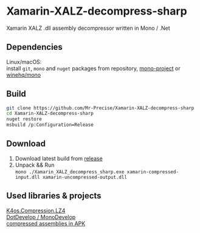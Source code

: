 # Xamarin-XALZ-decompress-sharp
Xamarin XALZ .dll assembly decompressor written in Mono / .Net  

## Dependencies
Linux/macOS:  
install `git`, `mono` and `nuget` packages from repository, [mono-project](https://www.mono-project.com/download/nightly/#download-lin) or [winehq/mono](https://gitlab.winehq.org/mono/mono)

## Build
```sh
git clone https://github.com/Mr-Precise/Xamarin-XALZ-decompress-sharp
cd Xamarin-XALZ-decompress-sharp
nuget restore
msbuild /p:Configuration=Release
```

## Download
1. Download latest build from [release](https://github.com/Mr-Precise/Xamarin-XALZ-decompress-sharp/releases)  
2. Unpack && Run  
`mono ./Xamarin_XALZ_decompress_sharp.exe xamarin-compressed-input.dll xamarin-uncompressed-output.dll`

## Used libraries & projects
[K4os.Compression.LZ4](https://github.com/MiloszKrajewski/K4os.Compression.LZ4)  
[DotDevelop / MonoDevelop](https://github.com/dotdevelop/dotdevelop/)  
[compressed assemblies in APK](https://github.com/dotnet/android/pull/4686)